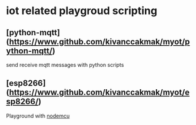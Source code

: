 # iot related playgroud scripting

## [python-mqtt] (https://www.github.com/kivanccakmak/myot/python-mqtt/)
send receive mqtt messages with python scripts

## [esp8266] (https://www.github.com/kivanccakmak/myot/esp8266/)
Playground with [nodemcu](http://www.nodemcu.com/index_en.html)
